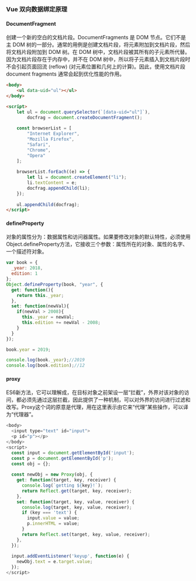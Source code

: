 ### Vue 双向数据绑定原理

#### DocumentFragment
创建一个新的空白的文档片段。DocumentFragments 是 DOM 节点。它们不是主 DOM 树的一部分。通常的用例是创建文档片段，将元素附加到文档片段，然后将文档片段附加到 DOM 树。在 DOM 树中，文档片段被其所有的子元素所代替。因为文档片段存在于内存中，并不在 DOM 树中，所以将子元素插入到文档片段时不会引起页面回流 (reflow) (对元素位置和几何上的计算)。因此，使用文档片段 document fragments 通常会起到优化性能的作用。

```html
<body>
    <ul data-uid="ul"></ul>
</body>

<script>
    let ul = document.querySelector(`[data-uid="ul"]`),
        docfrag = document.createDocumentFragment();
    
    const browserList = [
        "Internet Explorer", 
        "Mozilla Firefox", 
        "Safari", 
        "Chrome", 
        "Opera"
    ];
    
    browserList.forEach((e) => {
        let li = document.createElement("li");
        li.textContent = e;
        docfrag.appendChild(li);
    });
    
    ul.appendChild(docfrag);
</script>

```

#### defineProperty
对象的属性分为：数据属性和访问器属性。如果要修改对象的默认特性，必须使用Object.defineProperty方法，它接收三个参数：属性所在的对象、属性的名字、一个描述符对象。

```js
var book = {
  _year: 2018,
  edition: 1
};
Object.defineProperty(book, "year", {
  get: function(){
    return this._year;
  },
  set: function(newVal){
    if(newVal > 2008){
      this._year = newVal;
      this.edition += newVal - 2008;
    }
  }
});

book.year = 2019;

console.log(book._year);//2019
console.log(book.edition);//12
```

#### proxy
ES6新方法，它可以理解成，在目标对象之前架设一层“拦截”，外界对该对象的访问，都必须先通过这层拦截，因此提供了一种机制，可以对外界的访问进行过滤和改写。Proxy这个词的原意是代理，用在这里表示由它来“代理”某些操作，可以译为“代理器”。

```js
<body>
  <input type="text" id="input">
  <p id="p"></p>
</body>
<script>
  const input = document.getElementById('input');
  const p = document.getElementById('p');
  const obj = {};
  
  const newObj = new Proxy(obj, {
    get: function(target, key, receiver) {
      console.log(`getting ${key}!`);
      return Reflect.get(target, key, receiver);
    },
    set: function(target, key, value, receiver) {
      console.log(target, key, value, receiver);
      if (key === 'text') {
        input.value = value;
        p.innerHTML = value;
      }
      return Reflect.set(target, key, value, receiver);
    },
  });
  
  input.addEventListener('keyup', function(e) {
    newObj.text = e.target.value;
  });
</script>
```
